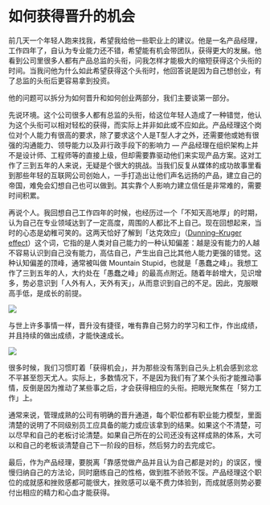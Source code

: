 # 如何获得晋升的机会

前几天一个年轻人跑来找我，希望我给他一些职业上的建议。他是一名产品经理，工作四年了，自认为专业能力还不错，希望能有机会带团队，获得更大的发展。他看到公司里很多人都有产品总监的头衔，问我怎样才能极大的缩短获得这个头衔的时间。当我问他为什么如此希望获得这个头衔时，他回答说是因为自己想创业，有了总监的头衔后更容易拿到投资。

他的问题可以拆分为如何晋升和如何创业两部分，我们主要谈第一部分。

先说环境。这个公司很多人都有总监的头衔，给这位年轻人造成了一种错觉，他认为这个头衔可以相对轻松的获得，而实际上并非如此或不应如此。产品经理这个岗位对个人能力有很高的要求，除了要求这个人是T型人才之外，还需要他或她有很强的沟通能力、领导能力以及非行政手段下的影响力 — 产品经理在组织架构上并不是设计师、工程师等的直接上级，但却需要靠驱动他们来实现产品方案。这对工作了三到五年的人来说，无疑是个很大的挑战。当我们反复从媒体的成功故事里看到那些年轻的互联网公司创始人，一手打造出让他们声名远扬的产品，建立自己的帝国，难免会幻想自己也可以做到。其实靠个人影响力建立信任是非常难的，需要时间积累。

再说个人。我回想自己工作四年的时候，也经历过一个「不知天高地厚」的时期，认为自己在专业领域达到了一定高度，周围的人都比不上自己。现在回想起来，当时的心态是幼稚可笑的。这两天恰好了解到「达克效应」（[Dunning–Kruger effect](https://en.wikipedia.org/wiki/Dunning–Kruger_effect)）这个词，它指的是人类对自己能力的一种认知偏差：越是没有能力的人越不容易认识到自己没有能力，高估自己，产生出自己比其他人能力更强的错觉。这种认知偏差的顶峰，通常被叫做 Mountain Stupid，也就是「愚蠢之峰」。我想工作了三到五年的人，大约处在「愚蠢之峰」的最高点附近。随着年龄增大，见识增多，势必意识到「人外有人，天外有天」，从而意识到自己的不足。因此，克服眼高手低，是成长的前提。

![](https://img1.doubanio.com/view/note/l/public/p55832648.jpg)

与世上许多事情一样，晋升没有捷径，唯有靠自己努力的学习和工作，作出成绩，并且持续的做出成绩，才能快速成长。

![](https://img3.doubanio.com/view/note/l/public/p55832693.jpg)

很多时候，我们习惯盯着「获得机会」，并为那些没有落到自己头上机会感到忿忿不平甚至怨天尤人。实际上，多数情况下，不是因为我们有了某个头衔才能推动事情，反倒是因为推动了某些事之后，才会获得相应的头衔。把眼光聚焦在「努力工作」上。

通常来说，管理成熟的公司有明确的晋升通道，每个职位都有职业能力模型，里面清楚的说明了不同级别员工应具备的能力或应该拿到的结果。如果这个不清楚，可以尽早和自己的老板讨论清楚。如果自己所在的公司还没有这样成熟的体系，大可以和自己的老板谈清楚自己下一阶段的目标，然后努力的去完成它。

最后，作为产品经理，要脱离「靠感觉做产品并且认为自己都是对的」的误区，慢慢归纳自己的方法论，同时磨练自己的性格，做到胜不骄败不馁。产品经理这个职位的成就感和挫败感都可能很大，挫败感可以毫不费力体验到，而成就感则势必要付出相应的精力和心血才能获得。
